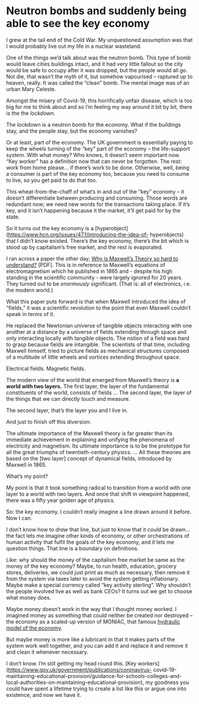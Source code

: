 # Neutron bombs and suddenly being able to see the key economy

I grew at the tail end of the Cold War. My unquestioned assumption was that I
would probably live out my life in a nuclear wasteland.

One of the things we’d talk about was the neutron bomb. This type of bomb
would leave cities buildings intact, and it had very little fallout so the
city would be safe to occupy after it was dropped, but the people would all
go. Not die, that wasn’t the myth of it, but somehow vapourised – raptured up
to heaven, really. It was called the “clean” bomb. The mental image was of an
urban Mary Celeste.

Amongst the misery of Covid-19, this horrifically unfair disease, which is too
big for me to think about and so I’m feeling my way around it bit by bit,
there is the the _lockdown._

The lockdown is a neutron bomb for the economy. What if the buildings stay,
and the people stay, but the economy vanishes?

Or at least, part of the economy. The UK government is essentially paying to
keep the wheels turning of the “key” part of the economy – the life-support
system. With what money? Who knows, it doesn’t seem important now. “Key
worker” has a definition now that can never be forgotten. The rest: work from
home please… if there’s work to be done. Otherwise, well, being a consumer is
part of the key economy too, because you need to consume to live, so you get
paid to do that too.

This wheat-from-the-chaff of what’s in and out of the “key” economy – it
doesn’t differentiate between producing and consuming. Those words are
redundant now; we need new words for the transactions taking place. If it’s
key, and it isn’t happening because it the market, it’ll get paid for by the
state.

So it turns out the key economy is a
[hyperobject](https://www.hcn.org/issues/47.1/introducing-the-idea-of-
hyperobjects) that I didn’t know existed. There’s the key economy, there’s the
bit which is stood up by capitalism’s free market, and the rest is evaporated.

I ran across a paper the other day, [Why is Maxwell’s Theory so hard to
understand?](https://www.damtp.cam.ac.uk/user/tong/em/dyson.pdf) [PDF]. This
is in reference to Maxwell’s equations of electromagnetism which he published
in 1865 and - despite his high standing in the scientific community - were
largely ignored for 20 years. They turned out to be _enormously_ significant.
(That is: all of electronics, i.e. the modern world.)

What this paper puts forward is that when Maxwell introduced the idea of
“fields,” it was a scientific revolution to the point that even Maxwell
couldn’t speak in terms of it.

He replaced the Newtonian universe of tangible objects interacting with one
another at a distance by a universe of fields extending through space and only
interacting locally with tangible objects. The notion of a field was hard to
grasp because fields are intangible. The scientists of that time, including
Maxwell himself, tried to picture fields as mechanical structures composed of
a multitude of little wheels and vortices extending throughout space.

Electrical fields. Magnetic fields.

The modern view of the world that emerged from Maxwell’s theory is **a world
with two layers.** The first layer, the layer of the fundamental constituents
of the world, consists of fields … The second layer, the layer of the things
that we can directly touch and measure.

The second layer, that’s the layer you and I live in.

And just to finish off this diversion:

The ultimate importance of the Maxwell theory is far greater than its
immediate achievement in explaining and unifying the phenomena of electricity
and magnetism. Its ultimate importance is to be the prototype for all the
great triumphs of twentieth-century physics. … All these theories are based on
the [two layer] concept of dynamical fields, introduced by Maxwell in 1865.

What’s my point?

My point is that it took something radical to transition from a world with one
layer to a world with two layers. And once that shift in viewpoint happened,
there was a fifty year golden age of physics.

So: the key economy. I couldn’t really imagine a line drawn around it before.
Now I can.

I don’t know how to _draw_ that line, but just to know that it _could_ be
drawn… the fact lets me imagine other kinds of economy, or other
orchestrations of human activity that fulfil the goals of the key economy, and
it lets me question things. That line is a boundary on definitions.

Like: why should the money of the capitalism free market be same as the money
of the key economy? Maybe, to run health, education, grocery stores,
deliveries, we could just print as much as necessary, then remove it from the
system via taxes later to avoid the system getting inflationary. Maybe make a
special currency called “key activity sterling”. Why shouldn’t the people
involved live as well as bank CEOs? It turns out we get to choose what money
does.

Maybe money doesn’t work in the way that I thought money worked. I imagined
money as something that could neither be created nor destroyed – the economy
as a scaled-up version of MONIAC, that famous [hydraulic model of the
economy](https://en.wikipedia.org/wiki/MONIAC).

But maybe money is more like a lubricant in that it makes parts of the system
work well together, and you can add it and replace it and remove it and clean
it whenever necessary.

I don’t know. I’m still getting my head round this. [Key
workers](https://www.gov.uk/government/publications/coronavirus-
covid-19-maintaining-educational-provision/guidance-for-schools-colleges-and-
local-authorities-on-maintaining-educational-provision), my goodness you could
have spent a lifetime trying to create a list like this or argue one into
existence, and now we have it.
